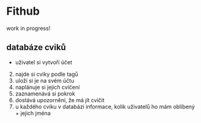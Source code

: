 # Fithub

work in progress!

## databáze cviků
- uživatel si vytvoří účet
2. najde si cviky podle tagů
3. uloží si je na svém účtu
4. naplánuje si jejich cvičení
5. zaznamenává si pokrok
6. dostává upozornění, že má jít cvičit
7. u každého cviku v databázi informace, kolik uživatelů ho mám oblíbený + jejich jména

